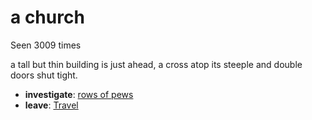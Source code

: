 # a church

Seen 3009 times

a tall but thin building is just ahead, a cross atop its steeple and double doors shut tight.

- **investigate**: [rows of pews](rows-of-pews-cxotkj.md)
- **leave**: [Travel](Travel-travel.md)
